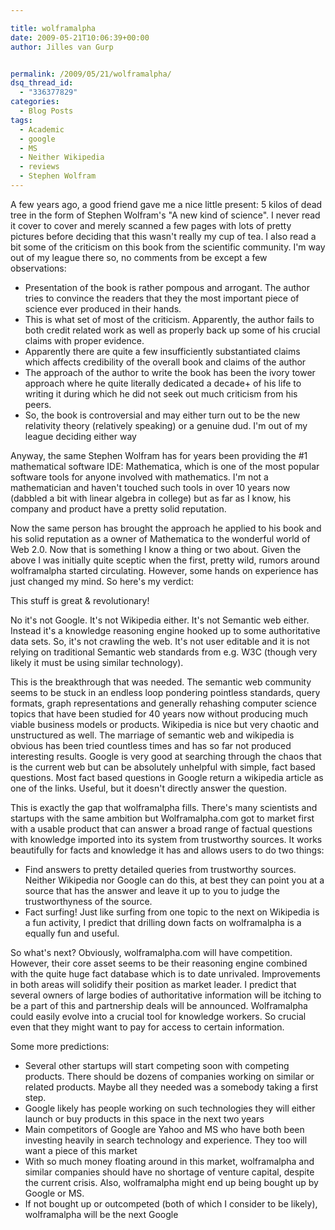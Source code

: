 ```yaml
---

title: wolframalpha
date: 2009-05-21T10:06:39+00:00
author: Jilles van Gurp


permalink: /2009/05/21/wolframalpha/
dsq_thread_id:
  - "336377829"
categories:
  - Blog Posts
tags:
  - Academic
  - google
  - MS
  - Neither Wikipedia
  - reviews
  - Stephen Wolfram
---
```

A few years ago, a good friend gave me a nice little present: 5 kilos of dead tree in the form of Stephen Wolfram's "A new kind of science". I never read it cover to cover and merely scanned a few pages with lots of pretty pictures before deciding that this wasn't really my cup of tea. I also read a bit some of the criticism on this book from the scientific community. I'm way out of my league there so, no comments from be except a few observations:

- Presentation of the book is rather pompous and arrogant. The author tries to convince the readers that they the most important piece of science ever produced in their hands.
- This is what set of most of the criticism. Apparently, the author fails to both credit related work as well as properly back up some of his crucial claims with proper evidence.
- Apparently there are quite a few insufficiently substantiated claims which affects credibility of the overall book and claims of the author
- The approach of the author to write the book has been the ivory tower approach where he quite literally dedicated a decade+ of his life to writing it during which he did not seek out much criticism from his peers.
- So, the book is controversial and may either turn out to be the new relativity theory (relatively speaking) or a genuine dud. I'm out of my league deciding either way

Anyway, the same Stephen Wolfram has for years been providing the #1 mathematical software IDE: Mathematica, which is one of the most popular software tools for anyone involved with mathematics. I'm not a mathematician and haven't touched such tools in over 10 years now (dabbled a bit with linear algebra in college) but as far as I know, his company and product have a pretty solid reputation.

Now the same person has brought the approach he applied to his book and his solid reputation as a owner of Mathematica to the wonderful world of Web 2.0. Now that is something I know a thing or two about. Given the above I was initially quite sceptic when the first, pretty wild, rumors around wolframalpha started circulating. However, some hands on experience has just changed my mind. So here's my verdict:

This stuff is great & revolutionary!

No it's not Google. It's not Wikipedia either. It's not Semantic web either. Instead it's a knowledge reasoning engine hooked up to some authoritative data sets. So, it's not crawling the web. It's not user editable and it is not relying on traditional Semantic web standards from e.g. W3C (though very likely it must be using similar technology).

This is the breakthrough that was needed. The semantic web community seems to be stuck in an endless loop pondering pointless standards, query formats, graph representations and generally rehashing computer science topics that have been studied for 40 years now without producing much viable business models or products. Wikipedia is nice but very chaotic and unstructured as well. The marriage of semantic web and wikipedia is obvious has been tried countless times and has so far not produced interesting results. Google is very good at searching through the chaos that is the current web but can be absolutely unhelpful with simple, fact based questions. Most fact based questions in Google return a wikipedia article as one of the links. Useful, but it doesn't directly answer the question.

This is exactly the gap that wolframalpha fills. There's many scientists and startups with the same ambition but Wolframalpha.com got to market first with a usable product that can answer a broad range of factual questions with knowledge imported into its system from trustworthy sources. It works beautifully for facts and knowledge it has and allows users to do two things:

- Find answers to pretty detailed queries from trustworthy sources. Neither Wikipedia nor Google can do this, at best they can point you at a source that has the answer and leave it up to you to judge the trustworthyness of the source.
- Fact surfing! Just like surfing from one topic to the next on Wikipedia is a fun activity, I predict that drilling down facts on wolframalpha is a equally fun and useful.

So what's next? Obviously, wolframalpha.com will have competition. However, their core asset seems to be their reasoning engine combined with the quite huge fact database which is to date unrivaled. Improvements in both areas will solidify their position as market leader. I predict that several owners of large bodies of authoritative information will be itching to be a part of this and partnership deals will be announced. Wolframalpha could easily evolve into a crucial tool for knowledge workers. So crucial even that they might want to pay for access to certain information.

Some more predictions:

- Several other startups will start competing soon with competing products. There should be dozens of companies working on similar or related products. Maybe all they needed was a somebody taking a first step.
- Google likely has people working on such technologies they will either launch or buy products in this space in the next two years
- Main competitors of Google are Yahoo and MS who have both been investing heavily in search technology and experience. They too will want a piece of this market
- With so much money floating around in this market, wolframalpha and similar companies should have no shortage of venture capital, despite the current crisis. Also, wolframalpha might end up being bought up by Google or MS.
- If not bought up or outcompeted (both of which I consider to be likely), wolframalpha will be the next Google

